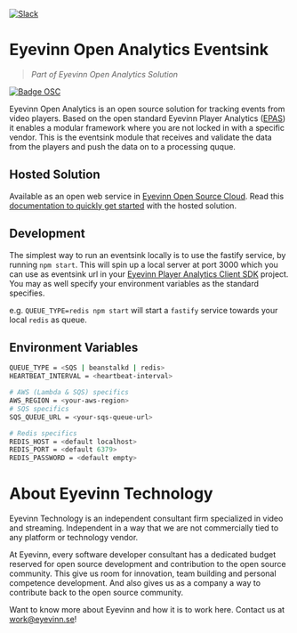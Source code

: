 [![Slack](https://slack.osaas.io/badge.svg)](https://slack.osaas.io)

# Eyevinn Open Analytics Eventsink

> _Part of Eyevinn Open Analytics Solution_

[![Badge OSC](https://img.shields.io/badge/Evaluate-24243B?style=for-the-badge&logo=data:image/svg+xml;base64,PHN2ZyB3aWR0aD0iMjQiIGhlaWdodD0iMjQiIHZpZXdCb3g9IjAgMCAyNCAyNCIgZmlsbD0ibm9uZSIgeG1sbnM9Imh0dHA6Ly93d3cudzMub3JnLzIwMDAvc3ZnIj4KPGNpcmNsZSBjeD0iMTIiIGN5PSIxMiIgcj0iMTIiIGZpbGw9InVybCgjcGFpbnQwX2xpbmVhcl8yODIxXzMxNjcyKSIvPgo8Y2lyY2xlIGN4PSIxMiIgY3k9IjEyIiByPSI3IiBzdHJva2U9ImJsYWNrIiBzdHJva2Utd2lkdGg9IjIiLz4KPGRlZnM%2BCjxsaW5lYXJHcmFkaWVudCBpZD0icGFpbnQwX2xpbmVhcl8yODIxXzMxNjcyIiB4MT0iMTIiIHkxPSIwIiB4Mj0iMTIiIHkyPSIyNCIgZ3JhZGllbnRVbml0cz0idXNlclNwYWNlT25Vc2UiPgo8c3RvcCBzdG9wLWNvbG9yPSIjQzE4M0ZGIi8%2BCjxzdG9wIG9mZnNldD0iMSIgc3RvcC1jb2xvcj0iIzREQzlGRiIvPgo8L2xpbmVhckdyYWRpZW50Pgo8L2RlZnM%2BCjwvc3ZnPgo%3D)](https://app.osaas.io/browse/eyevinn-player-analytics-eventsink)

Eyevinn Open Analytics is an open source solution for tracking events from video players. Based on the open standard Eyevinn Player Analytics ([EPAS](https://github.com/Eyevinn/player-analytics-specification/tree/main)) it enables a modular framework where you are not locked in with a specific vendor. This is the eventsink module that receives and validate the data from the players and push the data on to a processing quque.

## Hosted Solution

Available as an open web service in [Eyevinn Open Source Cloud](https://www.osaas.io). Read this [documentation to quickly get started](https://docs.osaas.io/osaas.wiki/Service%3A-Player-Analytics-Eventsink.html) with the hosted solution.

## Development

The simplest way to run an eventsink locally is to use the fastify service, by running `npm start`. This will spin up a local server at port 3000 which you can use as eventsink url in your [Eyevinn Player Analytics Client SDK](https://github.com/Eyevinn/player-analytics-client-sdk-web) project. You may as well specify your environment variables as the standard specifies.

e.g. `QUEUE_TYPE=redis npm start` will start a `fastify` service towards your local `redis` as queue.

## Environment Variables

```bash
QUEUE_TYPE = <SQS | beanstalkd | redis>
HEARTBEAT_INTERVAL = <heartbeat-interval>

# AWS (Lambda & SQS) specifics
AWS_REGION = <your-aws-region>
# SQS specifics
SQS_QUEUE_URL = <your-sqs-queue-url>

# Redis specifics
REDIS_HOST = <default localhost>
REDIS_PORT = <default 6379>
REDIS_PASSWORD = <default empty>
```

# About Eyevinn Technology

Eyevinn Technology is an independent consultant firm specialized in video and streaming. Independent in a way that we are not commercially tied to any platform or technology vendor.

At Eyevinn, every software developer consultant has a dedicated budget reserved for open source development and contribution to the open source community. This give us room for innovation, team building and personal competence development. And also gives us as a company a way to contribute back to the open source community.

Want to know more about Eyevinn and how it is to work here. Contact us at work@eyevinn.se!
